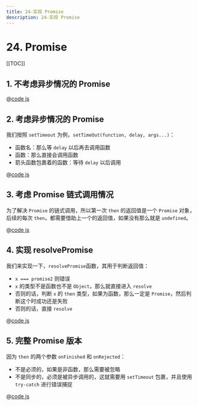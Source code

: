 ```yaml
---
title: 24-实现 Promise
description: 24-实现 Promise
---
```


# 24. Promise

[[TOC]]

## 1. 不考虑异步情况的 Promise

@[code js](./src/24-promise-1.js)

## 2. 考虑异步情况的 Promise

我们按照 `setTimeout` 为例，`setTimeOut(function, delay, args...)`：
- 函数名：那么等 `delay` 以后再去调用函数
- 函数：那么直接会调用函数
- 箭头函数包裹着的函数：等待 `delay` 以后调用

@[code js](./src/24-promise-2.js)

## 3. 考虑 Promise 链式调用情况

为了解决 `Promise` 的链式调用，所以第一次 `then` 的返回值是一个 `Promise` 对象，后续的每次 `then`，都需要借助上一个的返回值，如果没有那么就是 `undefined`。

@[code js](./src/24-promise-3.js)

## 4. 实现 resolvePromise

我们来实现一下，`resolvePromise`函数，其用于判断返回值：
- `x === promise2` 则错误
- `x` 的类型不是函数也不是 `Object`，那么就直接进入 `resolve`
- 否则的话，判断 `x` 的 `then` 类型，如果为函数，那么一定是 `Promise`，然后判断这个时成功还是失败
- 否则的话，直接 `resolve`

@[code js](./src/24-promise-4.js)

## 5. 完整 Promise 版本

因为 `then` 的两个参数 `onFinished` 和 `onRejected`：
- 不是必须的，如果是非函数，那么需要被忽略
- 不是同步的，必须是被异步调用的，这就需要用 `setTimeout` 包裹，并且使用 `try-catch` 进行错误捕捉

@[code js](./src/24-promise-5.js)
